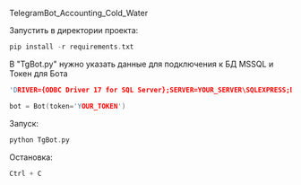 TelegramBot_Accounting_Cold_Water

Запустить в директории проекта:
```cpp
pip install -r requirements.txt
```
В "TgBot.py" нужно указать данные для подключения к БД MSSQL и Токен для Бота
```cpp
'DRIVER={ODBC Driver 17 for SQL Server};SERVER=YOUR_SERVER\SQLEXPRESS;DATABASE=DATABASE;Trusted_Connection=yes')
```
```cpp
bot = Bot(token='YOUR_TOKEN')
```
Запуск:
```cpp
python TgBot.py
```
Остановка:
```cpp
Ctrl + C
```
